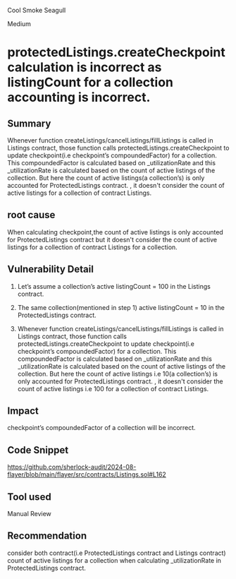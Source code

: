 Cool Smoke Seagull

Medium

# protectedListings.createCheckpoint calculation is incorrect as listingCount for a collection accounting is incorrect.

## Summary

Whenever  function createListings/cancelListings/fillListings is called in Listings contract, those function calls protectedListings.createCheckpoint to update checkpoint(i.e checkpoint’s  compoundedFactor) for a collection. This compoundedFactor is calculated based on  _utilizationRate and this  _utilizationRate is calculated based on the count of active listings of the collection. But here  the count of active listings(a collection’s) is only accounted for ProtectedListings contract. , it doesn't consider  the count of active listings for a collection of contract Listings.

## root cause
When calculating checkpoint,the count of active listings is only accounted for ProtectedListings contract but it doesn't consider  the count of active listings for a collection of contract Listings for a collection.


## Vulnerability Detail
1.  Let’s assume a collection’s active listingCount = 100 in the Listings contract.

2. The same collection(mentioned in step 1) active listingCount = 10 in the ProtectedListings contract.

3. Whenever  function createListings/cancelListings/fillListings is called in Listings contract, those function calls protectedListings.createCheckpoint to update checkpoint(i.e checkpoint’s  compoundedFactor) for a collection. This compoundedFactor is calculated based on  _utilizationRate and this  _utilizationRate is calculated based on the count of active listings of the collection. But here  the count of active listings i.e 10(a collection’s) is only accounted for ProtectedListings contract. , it doesn't consider  the count of active listings i.e 100  for a collection of contract Listings.
 

## Impact
 checkpoint’s  compoundedFactor of a collection will be incorrect.

## Code Snippet
https://github.com/sherlock-audit/2024-08-flayer/blob/main/flayer/src/contracts/Listings.sol#L162
## Tool used

Manual Review

## Recommendation
consider both contract(i.e  ProtectedListings contract and Listings contract) count of active listings for a collection when calculating _utilizationRate in ProtectedListings contract.

